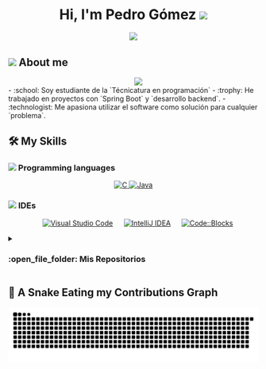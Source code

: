 <h1 align="center">Hi, I'm Pedro Gómez <img src="https://media.giphy.com/media/hvRJCLFzcasrR4ia7z/giphy.gif" width="35"></h1>
<p align="center">
  <a href="https://github.com/DenverCoder1/readme-typing-svg"><img src="https://readme-typing-svg.herokuapp.com?font=Time+New+Roman&color=%23C8BE25&size=25&center=true&vCenter=true&width=600&height=100&lines=Backend+Developer"></a>
</p>


## <picture><img src="https://github.com/7oSkaaa/7oSkaaa/blob/main/Images/about_me.gif?raw=true" width="50px"></picture> About me

<picture> <img align="right" src="https://github.com/7oSkaaa/7oSkaaa/blob/main/Images/Right_Side.gif?raw=true" width="250px"></picture>

<br>
- :school: Soy estudiante de la  `Técnicatura en programación`
- :trophy: He trabajado en proyectos con `Spring Boot` y `desarrollo backend`.
- :technologist: Me apasiona utilizar el software como solución para cualquier `problema`.


<br>

## 🛠️ My Skills

### <picture><img src="https://github.com/7oSkaaa/7oSkaaa/blob/main/Images/Programming_Languages.gif?raw=true" width="50px"></picture> Programming languages

<p align="center"> 
  <a href="https://www.cprogramming.com/" target="_blank"> 
    <img alt="C" src="https://img.shields.io/badge/C%20-%232370ED.svg?style=plastic&logo=c&logoColor=white">
  </a> 
  <a href="https://www.java.com" target="_blank"> 
    <img alt="Java" src="https://img.shields.io/badge/Java-%23007396.svg?style=plastic&logo=java&logoColor=white">
  </a>
</p>

 ### <picture> <img src = "https://github.com/7oSkaaa/7oSkaaa/blob/main/Images/IDEs.gif?raw=true" width = 50px>  </picture> IDEs
<p align="center">
  &emsp;
    <a href="#"><img alt="Visual Studio Code" src="https://img.shields.io/badge/Visual%20Studio%20Code-0078d7.svg?style=plastic&logo=visual-studio-code&logoColor=white"></a>
  &emsp;
    <a href="#"><img alt="IntelliJ IDEA" src="https://img.shields.io/badge/IntelliJ%20IDEA-000000.svg?style=plastic&logo=intellij-idea&logoColor=white"></a>
  &emsp;
    <a href="#"><img alt="Code::Blocks" src="https://img.shields.io/badge/Code::Blocks-008000.svg?style=plastic&logo=code::blocks&logoColor=white"></a>
</p>

<details><summary><h3> :open_file_folder: Mis Repositorios </h3></summary>

----
	
<div>
  <p align="center">
    <a href="https://github.com/pedroagomez/planeta_market">
      <img src="https://github-readme-stats.vercel.app/api/pin/?username=pedroagomez&repo=planeta_market&theme=tokyonight" alt="planeta_market" />
    </a>
    <a href="https://github.com/pedroagomez/Exam-of-Java---Collections">
      <img src="https://github-readme-stats.vercel.app/api/pin/?username=pedroagomez&repo=Exam-of-Java---Collections&theme=tokyonight" alt="Exam of Java Collections" />
    </a>
    <a href="https://github.com/pedroagomez/ProyectoFinal">
      <img src="https://github-readme-stats.vercel.app/api/pin/?username=pedroagomez&repo=ProyectoFinal&theme=tokyonight" alt="Proyecto Final" />
    </a>
    <a href="https://github.com/pedroagomez/Crud-SpringBoot">
      <img src="https://github-readme-stats.vercel.app/api/pin/?username=pedroagomez&repo=Crud-SpringBoot&theme=tokyonight" alt="Crud Spring Boot" />
    </a>
    <a href="https://github.com/pedroagomez/CRUD_BD_Ejercicio">
      <img src="https://github-readme-stats.vercel.app/api/pin/?username=pedroagomez&repo=CRUD_BD_Ejercicio&theme=tokyonight" alt="CRUD BD Ejercicio" />
    </a>
    <a href="https://github.com/pedroagomez/spring-ecomerce">
      <img src="https://github-readme-stats.vercel.app/api/pin/?username=pedroagomez&repo=spring-ecomerce&theme=tokyonight" alt="spring-ecommerce" />
    </a>
    <a href="https://github.com/pedroagomez/EjercicioAeropuerto">
      <img src="https://github-readme-stats.vercel.app/api/pin/?username=pedroagomez&repo=EjercicioAeropuerto&theme=tokyonight" alt="Ejercicio Aeropuerto" />
    </a>
    <a href="https://github.com/pedroagomez/Ejercicio-Integrador">
      <img src="https://github-readme-stats.vercel.app/api/pin/?username=pedroagomez&repo=Ejercicio-Integrador&theme=tokyonight" alt="Ejercicio Integrador" />
    </a>
    <a href="https://github.com/pedroagomez/Trabajo-Practico-Interfaces">
      <img src="https://github-readme-stats.vercel.app/api/pin/?username=pedroagomez&repo=Trabajo-Practico-Interfaces&theme=tokyonight" alt="Trabajo Práctico Interfaces" />
    </a>
    <a href="https://github.com/pedroagomez/TrabajoPracticoAbstracto">
      <img src="https://github-readme-stats.vercel.app/api/pin/?username=pedroagomez&repo=TrabajoPracticoAbstracto&theme=tokyonight" alt="Trabajo Práctico Abstracto" />
    </a>
    <a href="https://github.com/pedroagomez/Final-project">
      <img src="https://github-readme-stats.vercel.app/api/pin/?username=pedroagomez&repo=Final-project&theme=tokyonight" alt="Final Project" />
    </a>
    <a href="https://github.com/pedroagomez/List-of-list-exam">
      <img src="https://github-readme-stats.vercel.app/api/pin/?username=pedroagomez&repo=List-of-list-exam&theme=tokyonight" alt="List of List Exam" />
    </a>
    <a href="https://github.com/pedroagomez/Arreglo-de-listas">
      <img src="https://github-readme-stats.vercel.app/api/pin/?username=pedroagomez&repo=Arreglo-de-listas&theme=tokyonight" alt="Arreglo de Listas" />
    </a>
    <a href="https://github.com/pedroagomez/Arboles-Binarios">
      <img src="https://github-readme-stats.vercel.app/api/pin/?username=pedroagomez&repo=Arboles-Binarios&theme=tokyonight" alt="Árboles Binarios" />
    </a>
    <a href="https://github.com/pedroagomez/TDA-Pila-">
      <img src="https://github-readme-stats.vercel.app/api/pin/?username=pedroagomez&repo=TDA-Pila-&theme=tokyonight" alt="TDA Pila" />
    </a>
    <a href="https://github.com/pedroagomez/ProyectoFinal1">
      <img src="https://github-readme-stats.vercel.app/api/pin/?username=pedroagomez&repo=ProyectoFinal1&theme=tokyonight" alt="Proyecto Final 1" />
    </a>
    <a href="https://github.com/pedroagomez/GIT-Guia-Archivos">
      <img src="https://github-readme-stats.vercel.app/api/pin/?username=pedroagomez&repo=GIT-Guia-Archivos&theme=tokyonight" alt="GIT Guía Archivos" />
    </a>
    <a href="https://github.com/pedroagomez/GIT-Estructuras">
      <img src="https://github-readme-stats.vercel.app/api/pin/?username=pedroagomez&repo=GIT-Estructuras&theme=tokyonight" alt="GIT Estructuras" />
    </a>
    <a href="https://github.com/pedroagomez/Git-Funciones">
      <img src="https://github-readme-stats.vercel.app/api/pin/?username=pedroagomez&repo=Git-Funciones&theme=tokyonight" alt="Git Funciones" />
    </a>
  </p>
</div>
</details>

## 🐍 A Snake Eating my Contributions Graph
	
<p align = "center">
	<img src = "https://github.com/7oSkaaa/7oSkaaa/blob/output/github-contribution-grid-snake.svg?" alt = "Snake Game"/>
</p>
